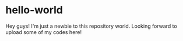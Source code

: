 # hello-world
Hey guys!
I'm just a newbie to this repository world.
Looking forward to upload some of my codes here!
